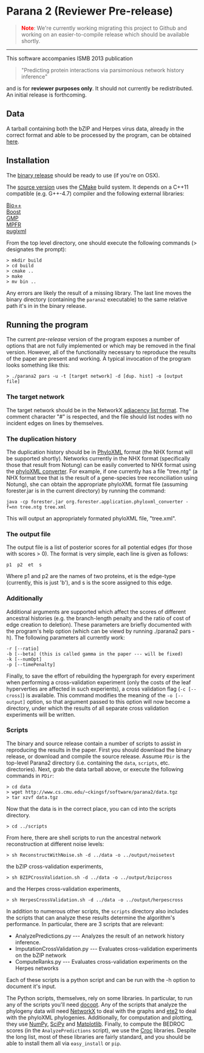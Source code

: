 Parana 2 (Reviewer Pre-release) 
===============================

>  **<font color=red>Note</font>**: We're currently working migrating this project to 
Github and working on an easier-to-compile release which should be available shortly.

----------------

This software accompanies ISMB 2013 publication

> "Predicting protein interactions via parsimonious network history inference"

and is for **reviewer purposes only**.  It should not currently be redistributed.
An initial release is forthcoming.

Data
----

A tarball containing both the bZIP and Herpes virus data, already in the correct
format and able to be processed by the program, can be obtained [here](data.tgz).

Installation
------------

The [binary release](http://www.cs.cmu.edu/~ckingsf/software/parana2/Parana2-0.9.0-Darwin.tar.bz2) 
should be ready to use (if you're on OSX).

The [source version](http://www.cs.cmu.edu/~ckingsf/software/parana2/Parana2-0.9.0-src.tar.bz2) uses 
the [CMake](http://www.cmake.org) build system.  It depends on
a C++11 compatible (e.g. G++-4.7) compiler and the following external libraries:

[Bio++](http://biopp.univ-montp2.fr/)  
[Boost](http://www.boost.org/)  
[GMP](http://gmplib.org/)  
[MPFR](http://www.mpfr.org/)  
[pugixml](http://pugixml.org/)  

From the top level directory, one should execute the following commands 
(> designates the prompt):

    > mkdir build
    > cd build
    > cmake ..
    > make
    > mv bin ..

Any errors are likely the result of a missing library.  The last line moves
the binary directory (containing the `parana2` executable) to the same relative
path it's in in the binary release.

Running the program
-------------------

The current _pre-release_ version of the program exposes a number of options that 
are not fully implemented or which may be removed in the final version.  However, all
of the functionality necessary to reproduce the results of the paper are present and
working.  A typical invocation of the program looks something like this:

    > ./parana2 pars -u -t [target network] -d [dup. hist] -o [output file]

### The target network

The target network should be in the NetworkX [adjacency list format](http://networkx.lanl.gov/reference/readwrite.adjlist.html).  The comment character "#" is respected, and the file should list nodes with no incident edges on
lines by themselves.

### The duplication history

The duplication history should be in [PhyloXML](http://www.phyloxml.org/) format (the NHX format will be supported shortly).
Networks currently in the NHX format (specifically those that result from Notung) can be easily converted
to NHX format using the [phyloXML converter](https://sites.google.com/site/cmzmasek/home/software/forester/phyloxml-converter).  For example, if one currently has a file "tree.ntg" (a NHX format tree that is the result of
a gene-species tree reconciliation using Notung), she can obtain the appropriate phyloXML format file
(assuming forester.jar is in the current directory) by running the command:

    java -cp forester.jar org.forester.application.phyloxml_converter -f=nn tree.ntg tree.xml

This will output an appropriately formated phyloXML file, "tree.xml".

### The output file

The output file is a list of posterior scores for all potential edges (for those with scores > 0).
The format is very simple, each line is given as follows:

	p1	p2	et	s

Where p1 and p2 are the names of two proteins, et is the edge-type (currently, this is just 'b'), and
s is the score assigned to this edge.

### Additionally

Additional arguments are supported which affect the scores of different ancestral histories (e.g.
the branch-length penalty and the ratio of cost of edge creation to deletion).  These parameters 
are briefly documented with the program's help option (which can be viewd by running ./parana2 pars -h).
The following parameters all currently work:

    -r [--ratio]
    -b [--beta] (this is called gamma in the paper --- will be fixed)
    -k [--numOpt]
    -p [--timePenalty]

Finally, to save the effort of rebuilding the hypergraph for every experiment when performing
a cross-validation experiment (only the costs of the leaf hyperverties are affected in such
experients), a cross validation flag (`-c [--cross]`) is available.  This command modifies the
meaning of the `-o [--output]` option, so that argument passed to this option will now become
a directory, under which the results of all separate cross validation experiments will be written.

### Scripts

The binary and source release contain a number of scripts to assist in reproducing the 
results in the paper.  First you should download the binary release, or download and compile
the source release.  Assume `PDir` is the top-level Parana2 directory (i.e. containing the
`data`, `scripts`, etc. directories).  Next, grab the data tarball above, or execute the
following commands in `PDir`:

    > cd data
    > wget http://www.cs.cmu.edu/~ckingsf/software/parana2/data.tgz
    > tar xzvf data.tgz

Now that the data is in the correct place, you can cd into the scripts directory.

    > cd ../scripts

From here, there are shell scripts to run the ancestral network reconstruction at different noise levels:

    > sh ReconstructWithNoise.sh -d ../data -o ../output/noisetest

the bZIP cross-validation experiments,

    > sh BZIPCrossValidation.sh -d ../data -o ../output/bzipcross

and the Herpes cross-validation experiments,

    > sh HerpesCrossValidation.sh -d ../data -o ../output/herpescross

In addition to numerous other scripts, the `scripts` directory also includes the scripts that
can analyze these results determine the algorithm's performance.  In particular, there are 3
scripts that are relevant:

* AnalyzePredictions.py --- Analyzes the result of an network history inference.
* ImputationCrossValidation.py --- Evaluates cross-validation experiments on the bZIP network
* ComputeRanks.py --- Evaluates cross-validation experiments on the Herpes networks

Each of these scripts is a python script and can be run with the -h option to document it's input.

The Python scripts, themselves, rely on some libraries.  In particular, to run any of the scripts 
you'll need [docopt](https://github.com/docopt/docopt).  Any of the scripts that analyze the
phylogeny data will need [NetworkX](http://networkx.github.com/) to deal with the graphs and
[ete2](http://ete.cgenomics.org/) to deal with the phyloXML phylogenies.  Additionally, for
computation and plotting, they use [NumPy](www.numpy.org), [SciPy](www.scipy.org) and 
[Matplotlib](www.matplotlib.org).  Finally, to compute the BEDROC scores (in the `AnalyzePredictions`
script), we use the [Croc](http://swami.wustl.edu/CROC/) libraries.  Despite the long list,
most of these libraries are fairly standard, and you should be able to install them all via
`easy_install` or `pip`.
